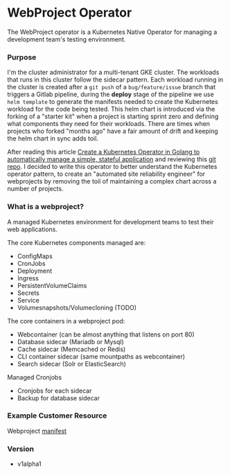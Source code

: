 # WebProject Operator

The WebProject operator is a Kubernetes Native Operator for managing a development team's testing environment.


### Purpose

I'm the cluster administrator for a multi-tenant GKE cluster. The workloads that runs in this cluster follow the sidecar pattern. Each workload running in the cluster is created after a `git push` of a `bug/feature/issue` branch that triggers a Gitlab pipeline, during the **deploy** stage of the pipeline we use `helm template` to generate the manifests needed to create the Kubernetes workload for the code being tested. This helm chart is introduced via the forking of a "starter kit" when a project is starting sprint zero and defining what components they need for their workloads. There are times when projects who forked "months ago" have a fair amount of drift and keeping the helm chart in sync adds toil.


After reading this article [Create a Kubernetes Operator in Golang to automatically manage a simple, stateful application](https://developers.redhat.com/blog/2020/12/16/create-a-kubernetes-operator-in-golang-to-automatically-manage-a-simple-stateful-application/) and reviewing this [git repo](https://github.com/priyanka19-98/Wordpress-Operator). I decided to write this operator to better understand the Kubernetes operator pattern, to create an "automated site reliability engineer" for webprojects by removing the toil of maintaining a complex chart across a number of projects.

### What is a webproject?

A managed Kubernetes environment for development teams to test their web applications. 

The core Kubernetes components managed are:


- ConfigMaps
- CronJobs
- Deployment
- Ingress
- PersistentVolumeClaims
- Secrets
- Service
- Volumesnapshots/Volumecloning (TODO)


The core containers in a webproject pod:

- Webcontainer (can be almost anything that listens on port 80)
- Database sidecar (Mariadb or Mysql)
- Cache sidecar (Memcached or Redis)
- CLI container sidecar (same mountpaths as webcontainer)
- Search sidecar (Solr or ElasticSearch)


Managed Cronjobs

- Cronjobs for each sidecar
- Backup for database sidecar


### Example Customer Resource

Webproject [manifest](https://github.com/chaunceyt/webproject-operator/blob/master/deploy/crds/webproject-example.yaml)

### Version

- v1alpha1



